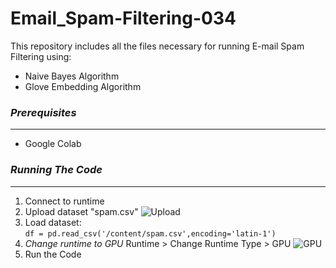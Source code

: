 # Email_Spam-Filtering-034

This repository includes all the files necessary for running E-mail Spam Filtering using: 
* Naive Bayes Algorithm
* Glove Embedding Algorithm

### _Prerequisites_
---
* Google Colab

### _Running The Code_
---
1. Connect to runtime
2. Upload dataset "spam.csv"
![Upload](https://drive.google.com/file/d/1TmEzvCG2ggVHgrl8p9y8gvl7B0EJV5cg/view?usp=sharing)
3. Load dataset:  
`df = pd.read_csv('/content/spam.csv',encoding='latin-1')`
4. _Change runtime to GPU_
Runtime > Change Runtime Type > GPU
![GPU](https://drive.google.com/file/d/18BOSJiljfKSWdlCwoE2BYiV5sUsxPXiM/view?usp=sharing)
5. Run the Code

